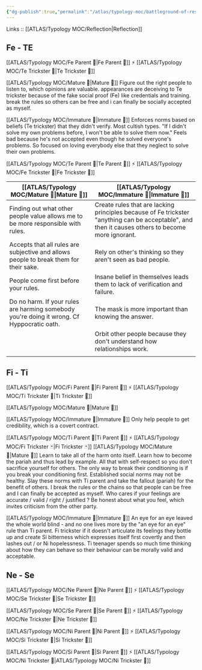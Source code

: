 ```yaml
---
{"dg-publish":true,"permalink":"/atlas/typology-moc/battleground-of-responsibility/"}
---
```


Links :: [[ATLAS/Typology MOC/Reflection\|Reflection]] 

## Fe - TE
[[ATLAS/Typology MOC/Fe Parent 🤨\|Fe Parent 🤨]] ⚡ [[ATLAS/Typology MOC/Te Trickster 🤡\|Te Trickster 🤡]]

[[ATLAS/Typology MOC/Mature 🐢\|Mature 🐢]]
Figure out the right people to listen to, which opinions are valuable. appearances are deceiving to Te trickster because of the fake social proof (Fe) like credentials and training. break the rules so others can be free and i can finally be socially accepted as myself.

[[ATLAS/Typology MOC/Immature 🐎\|Immature 🐎]]
Enforces norms based on beliefs (Te trickster) that they didn't verify. Most cultish types.
"If I didn't solve my own problems before, I won't be able to solve them now." Feels bad because he's not accepted even though he solved everyone's problems. So focused on loving everybody else that they neglect to solve their own problems.

[[ATLAS/Typology MOC/Te Parent 🤨\|Te Parent 🤨]] ⚡ [[ATLAS/Typology MOC/Fe Trickster 🤡\|Fe Trickster 🤡]]

| [[ATLAS/Typology MOC/Mature 🐢\|Mature 🐢]] | [[ATLAS/Typology MOC/Immature 🐎\|Immature 🐎]]                                                                                                                                   |
| ------------- | ------------------------------------------------------------------------------------------------------------------------------------------------- |
| Finding out what other people value allows me to be more responsible with rules.             | Create rules that are lacking principles because of Fe trickster "anything can be acceptable", and then it causes others to become more ignorant. |
| Accepts that all rules are subjective and allows people to break them for their sake.              | Rely on other's thinking so they aren't seen as bad people.                                                                                       |
| People come first before your rules.              | Insane belief in themselves leads them to lack of verification and failure.                                                                       |
| Do no harm. If your rules are harming somebody you're doing it wrong. Cf Hyppocratic oath.              | The mask is more important than knowing the answer.                                                                                               |
|               | Orbit other people because they don't understand how relationships work.                                                                          |
|               |                                                                                                                                                   |

## Fi - Ti
[[ATLAS/Typology MOC/Fi Parent 🤨\|Fi Parent 🤨]] ⚡ [[ATLAS/Typology MOC/Ti Trickster 🤡\|Ti Trickster 🤡]]

[[ATLAS/Typology MOC/Mature 🐢\|Mature 🐢]]


[[ATLAS/Typology MOC/Immature 🐎\|Immature 🐎]]
Only help people to get credibility, which is a covert contract.

[[ATLAS/Typology MOC/Ti Parent 🤨\|Ti Parent 🤨]] ⚡ [[ATLAS/Typology MOC/Fi Trickster 🃏\|Fi Trickster 🃏]]
[[ATLAS/Typology MOC/Mature 🐢\|Mature 🐢]]
Learn to take all of the harm onto itself. Learn how to become the pariah and thus lead by example. All that with self-respect so you don't sacrifice yourself for others. The only way to break their conditioning is if you break your conditioning first. Established social norms may not be healthy. Slay these norms with Ti parent and take the fallout (pariah) for the benefit of others. I break the rules or the chains so that people can be free and I can finally be accepted as myself. Who cares if your feelings are accurate / valid / right / justified ? Be honest about what you feel, which invites criticism from the other party.

[[ATLAS/Typology MOC/Immature 🐎\|Immature 🐎]]
An eye for an eye leaved the whole world blind - and no one lives more by the "an eye for an eye" rule than Ti parent.
Fi trickster if it doesn't articulate its feelings they bottle up and create Si bitterness which expresses itself first covertly and then lashes out / or Ni hopelessness. Ti teenager spends so much time thinking about how they can behave so their behaviour can be morally valid and acceptable.

## Ne - Se 
[[ATLAS/Typology MOC/Ne Parent 🤨\|Ne Parent 🤨]] ⚡ [[ATLAS/Typology MOC/Se Trickster 🤡\|Se Trickster 🤡]]

[[ATLAS/Typology MOC/Se Parent 🤨\|Se Parent 🤨]] ⚡ [[ATLAS/Typology MOC/Ne Trickster 🤡\|Ne Trickster 🤡]]

[[ATLAS/Typology MOC/Ni Parent 🤨\|Ni Parent 🤨]] ⚡ [[ATLAS/Typology MOC/Si Trickster 🤡\|Si Trickster 🤡]]

[[ATLAS/Typology MOC/Si Parent 🤨\|Si Parent 🤨]] ⚡ [[ATLAS/Typology MOC/Ni Trickster 🤡\|ATLAS/Typology MOC/Ni Trickster 🤡]]






